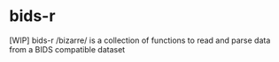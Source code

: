 # bids-r
[WIP] bids-r /bizarre/ is a collection of functions to read and parse data from a BIDS compatible dataset
